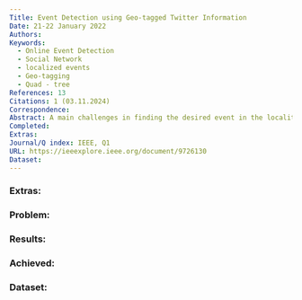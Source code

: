 ```yaml
---
Title: Event Detection using Geo-tagged Twitter Information
Date: 21-22 January 2022
Authors: 
Keywords:
  - Online Event Detection
  - Social Network
  - localized events
  - Geo-tagging
  - Quad - tree
References: 13
Citations: 1 (03.11.2024)
Correspondence: 
Abstract: A main challenges in finding the desired event in the locality is that there is a lot of unstructured data. It required a lot of work to make sure all those huge data to align with the output that we desire. We can say that discovering what is happening around the user is also so important for other application also. It can also help in monitoring crimes, predicting the natural disasters, protests. Many people post status and what’s happening in the real time data in their social accounts, they act as a human sensor. With the increasing in population and decrease in recreational landmarks, many people undergo the path with adjustment in order to attend event they are interested in. While posting the status people not only post status but also their location along with it. In this project using that geo tag, we are extracting information about that event happening in that locality and one can get detailed information regarding the event. We are doing novel framework to find the events in current time from geo tagged twitter information and keep record of such event over time. It collects these data in huge amount from twitter and find meaningful candidates for the description of events. After collecting all those data by using clustering keyword it narrows down the data with the help of the geo tagged location similarity.
Completed: 
Extras: 
Journal/Q index: IEEE, Q1
URL: https://ieeexplore.ieee.org/document/9726130
Dataset:
---
```



### Extras: 
### Problem: 
### Results: 
### Achieved: 
### Dataset:


